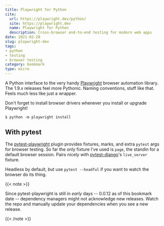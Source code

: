 ```yaml
---
title: Playwright for Python
cite:
  url: https://playwright.dev/python/
  site: https://playwright.dev
  name: Playwright for Python
  description: Cross-browser end-to-end testing for modern web apps
date: 2021-02-28
slug: playwright-dev
tags:
- python
- testing
- browser testing
category: bookmark
type: micro
---
```

[Playwright]: https://playwright.dev/python/

A Python interface to the very handy [Playwright][] browser automation library.
The 1.9.x releases feel more Pythonic.
Naming conventions, stuff like that.
Feels much less like just a wrapper.

Don't forget to install browser drivers whenever you install or upgrade Playwright!

```console
$ python -m playwright install
```

## With pytest

[pytest-playwright]: https://github.com/microsoft/playwright-pytest
[pytest-django]: https://pytest-django.readthedocs.io/en/latest/index.html

The [pytest-playwright][] plugin provides fixtures, marks, and extra `pytest` args for browser testing.
So far the only fixture I've used is `page`, the standin for a default browser session.
Pairs nicely with [pytest-django][]'s `live_server` fixture.

Headless by default, but use `pytest --headful` if you want to watch the browser do its thing.

{{< note >}}

Since pytest-playwright is still in *early* days --
0.0.12 as of this bookmark date --
dependency managers might not acknowledge new releases.
Watch the repo and manually update your dependencies when you see a new release.

{{< /note >}}